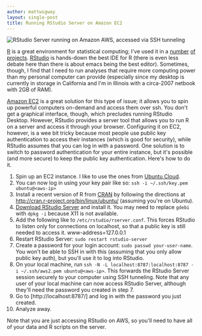 ```yaml
---
author: mattwigway
layout: single-post
title: Running RStudio Server on Amazon EC2
---
```


<img src="/img/2014/08/10/rstudio_server.png" alt="RStudio Server running on Amazon AWS, accessed via SSH tunneling">

[R](http://www.r-project.org) is a great environment for statistical computing; I've used it in
a [number](/2014/05/01/predicting-the-popularity-of-bicycle-sharing-stations/) [of](/2014/04/24/bikeshare-clustering/)
[projects](/2013/12/14/effects-of-space-and-time-on-bikeshare-use/). [RStudio](http://rstudio.com) is hands-down
the best IDE for R (there is even less debate here than there is about emacs being the best editor). Sometimes, though,
I find that I need to run analyses that require more computing power than my personal computer can provide (especially
since my desktop is currently in storage in California and I'm in Illinois with a circa-2007 netbook with 2GB of RAM).

[Amazon EC2](http://aws.amazon.com/ec2/) is a great solution for this type of issue; it allows you to spin up powerful
computers on-demand and access them over ssh. You don't get a graphical interface, though, which precludes running RStudio Desktop.
However, RStudio provides a server tool that allows you to run R on a server and access it through your browser. Configuring
it on EC2, however, is a wee bit tricky because most people use public key authentication to access their instances
(which is good for security), while RStudio assumes that you can log in with a password. One solution is to switch to
password authentication for your entire instance, but it's possible (and more secure) to keep the public key authentication.
Here's how to do it.

1. Spin up an EC2 instance. I like to use the ones from [Ubuntu Cloud](http://cloud-images.ubuntu.com/locator/ec2/).
2. You can now log in using your key pair like so: `ssh -i ~/.ssh/key.pem ubuntu@<aws-ip>`
3. Install a recent version of R from [CRAN](http://cran.r-project.org) by following the directions at http://cran.r-project.org/bin/linux/ubuntu/ (assuming you're on Ubuntu).
4. [Download RStudio Server](http://www.rstudio.com/products/rstudio/download-server/) and install it. You may need to replace `gdebi` with `dpkg -i` because X11 is not available.
5. Add the following like to `/etc/rstudio/rserver.conf`. This forces RStudio to listen only for connections on localhost, so that a public key is still needed to access it.
   www-address=127.0.0.1
6. Restart RStudio Server: `sudo restart rstudio-server`
7. Create a password for your login account: `sudo passwd your-user-name`. You won't be able to SSH in with this (assuming that you only allow public key auth), but you'll use it to
   log into RStudio.
8. On your local machine, run `ssh -N -L localhost:8787:localhost:8787 -i ~/.ssh/aws2.pem ubuntu@<aws-ip>`. This forwards the RStudio Server session securely to your computer using SSH tunneling.
   Note that any user of your local machine can now access RStudio Server, although they'll need the password you created in step 7.
9. Go to [http://localhost:8787/] and log in with the password you just created.
10. Analyze away.

Note that you are just accessing RStudio on AWS, so you'll need to have all of your data and R scripts on the server.
   



